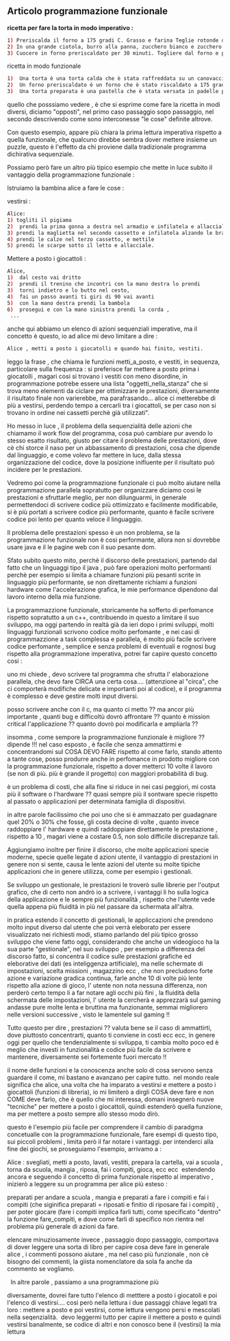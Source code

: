 ## Articolo programmazione funzionale

**ricetta per fare la torta in modo imperativo :**
```sh
1) Preriscalda il forno a 175 gradi C. Grasso e farina Teglie rotonde da 2 - 8 pollici. In una piccola ciotola, sbatti insieme farina, bicarbonato di sodio e sale; accantonare.
2) In una grande ciotola, burro alla panna, zucchero bianco e zucchero di canna fino a quando leggero e soffice. Sbattere le uova, una alla volta. Mescolare le banane. Aggiungi il composto di farina alternativamente con il latticello al composto alla crema. Mescolare le noci tritate. Versare la pastella nelle padelle preparate.
3) Cuocere in forno preriscaldato per 30 minuti. Togliere dal forno e posizionare su un canovaccio umido per raffreddare.
```
ricetta in modo funzionale 
```sh
1)  Una torta è una torta calda che è stata raffreddata su un canovaccio umido, dove una torta calda è una torta preparata che è stata cotta in un forno preriscaldato per 30 minuti.
2)  Un forno preriscaldato è un forno che è stato riscaldato a 175 gradi C.
3)  Una torta preparata è una pastella che è stata versata in padelle preparate, dove la pastella è una miscela che ha mescolato le noci tritate. Dove la miscela è burro, zucchero bianco e zucchero di canna che è stato cremato in una grande ciotola fino a quando leggero e soffice.
```
quello che posssiamo vedere , è che si esprime come fare la ricetta in modi diversi, diciamo "opposti", nel primo caso passaggio sopo passaggio, nel secondo descrivendo come sono interconesse "le cose" definite altrove. 

Con questo esempio, appare più chiara la prima lettura imperativa rispetto a quella funzionale, che qualcuno direbbe sembra dover mettere insieme un puzzle, questo è l'effetto da chi proviene dalla tradizionale programma dichirativa sequenziale. 

Possiamo però fare un altro più tipico esempio che mette in luce subito il vantaggio della programmazione funzionale : 

Istruiamo la bambina alice a fare le cose : 

vestirsi : 
```sh
Alice:
1) togliti il pigiama
2)  prendi la prima gonna a destra nel armadio e infilatela e allacciala,
3) prendi la maglietta nel secondo cassetto e infilatela alzando le braccia,
4) prendi le calze nel terzo cassetto, e mettile 
5) prendi le scarpe sotto il letto e allacciale.
```
Mettere a posto i giocattoli :
```sh
Alice, 
1)  dal cesto vai dritto 
2)  prendi il trenino che incontri con la mano destra lo prendi
3)  torni indietro e lo butto nel cesto, 
4)  fai un passo avanti ti giri di 90 vai avanti
5)  con la mano destra prendi la bambola 
6)  prosegui e con la mano sinistra prendi la corda , 
 ... 
```

anche qui abbiamo un elenco di azioni sequenziali imperative, ma il concetto è questo, io ad alice mi devo limitare a dire :
```sh
Alice , metti a posto i giocatolli e quando hai finito, vestiti. 
```
leggo la frase , che chiama le funzioni metti_a_posto, e vestiti, in sequenza, particolare sulla frequenza : si preferisce far mettere a posto prima i giocatolli , magari cosi si trovano i vestiti con meno disordine, in programmazione potrebe essere una lista "oggetti_nella_stanza" che si trova meno elementi da ciclare per ottimizzare le prestazioni, diversamente il risultato finale non varierebbe, ma parafrasando... alice ci metterebbe di più a vestirsi, perdendo tempo a cercarli tra i giocattoli, se per caso non si trovano in ordine nei cassetti perchè già utilizzati".

Ho messo in luce , il problema della sequenzialità delle azioni che chiamamo il work flow del programma, cosa può cambiare pur avendo lo stesso esatto risultato, giusto per citare il problema delle prestazioni, dove cè chi storce il naso per un abbassamento di prestazioni, cosa che dipende dal linguaggio, e come volevo far mettere in luce, dalla stessa organizzazione del codice, dove la posizione inifluente per il risultato può incidere per le prestazioni. 

Vedremo poi come la programmazione funzionale ci può molto aiutare nella programmazione parallela sopratutto per organizzare diciamo cosi le prestazioni e sfruttarle meglio, per non dilunguarmi, in generale permettendoci di scrivere codice più ottimizzato e facilmente modificabile, si è più portati a scrivere codice più performante, quanto è facile scrivere codice poi lento per quanto veloce il linguaggio. 

Il problema delle prestazioni spesso è un non problema, se la programmazione funzionale non è cosi performante, allora non si dovrebbe usare java e il le pagine web con il suo pesante dom.

Sfato subito questo mito, perchè il discorso delle prestazioni, partendo dal fatto che un linguaggi tipo il java , può fare operazioni molto performanti perchè per esempio si limita a chiamare funzioni più pesanti scrite in linguaggio più performante, se non direttamente richiami a funzioni hardware come l'accelerazione grafica, le mie performance dipendono dal lavoro interno della mia funzione. 

La programmazzione funzionale, storicamente ha sofferto di perfomance rispetto sopratutto a un c++, contribuendo in questo a limitare il suo sviluppo, ma oggi partendo in realtà già da ieri dopo i primi sviluppi, molti linguaggi funzionali scrivono codice molto perfomante , e nei casi di programmazzione a task complessa e parallela, è molto più facile scrivere codice perfomante , semplice e senza problemi di eventuali e rognosi bug rispetto alla programmazione imperativa, potrei far capire questo concetto cosi : 

uno mi chiede , devo scrivere tal programma che sfrutta l' elaborazione parallela, che devo fare CIRCA  una certa cosa....  (attenzione al "circa", che ci comporterà modifiche delicate e  importanti poi al codice), e il programma è complesso e deve gestire molti input diversi.

posso scrivere anche con il c, ma quanto ci metto ?? ma ancor più importante , quanti bug e difficoltù dovrò affrontare ?? quanto è mission critical l'applicazione ?? quanto dovrò poi modificarla e ampliarla ??

insomma , come sempore la programmazione funzionale è migliore ?? dipende !!! 
nel caso esposto , è facile che senza ammattirmi e concentrandomi sul COSA DEVO FARE rispetto al come farlo, stando attento a tante cose, posso produrre anche in perfomance in prodotto migliore con la programmazione funzionale, rispetto a dover metterci 10 volte il lavoro (se non di più. più è grande il progetto) con maggiori probabilità di bug.

è un problema di costi, che alla fine si riduce in nei casi peggiori, mi costa più il software o l'hardware ?? quasi sempre più il sontware specie rispetto al passato o applicazioni per determinata famiglia di dispositivi.

in altre parole facilissimo che poi uno che si è ammazzato per guadagnare quel 20% o 30% che fosse, gli costa decine di volte , quanto invece raddoppiare l' hardware e quindi raddoppiare direttamente le prestazione , rispetto a 10 , magari viene a costare 0.5, non solo difficile discrepanze tali.

Aggiungiamo inoltre per finire il discorso, che molte applicazioni specie moderne, specie quelle legate d azioni utente, il vantaggio di prestazioni in genere non si sente, causa le lente azioni del utente su molte tipiche applicazioni che in genere utilizza, come per esempio i gestionali. 

Se sviluppo un gestionale, le prestazioni le troverò sulle librerie per l'output grafico, che di certo non andrò io a scrivere, i vantaggi li ho sulla logica della applicazione e le sempre più funzionalità , rispetto che l'utente vede quella appena più fluidità in più nel passare da schermata all'altra.

in pratica estendo il concetto di gestionali, le appliccazioni che prendono molto input diverso dal utente che poi verrà eleborato per essere visualizzato nei richiesti modi, stiamo parlando del più tipico grosso sviluppo che viene fatto oggi, considerando che anche un videogioco ha la sua parte "gestionale", nel suo sviluppo , per esempio a differenza del discorso fatto, si concentra il codice sulle prestazioni grafiche ed eleborative dei dati (es inteliggenza artificiale), ma nelle schermate di impostazioni, scelta missioni , magazzino ecc , che non precludono forte azione e variazione gradica continua, farle anche 10 di volte più lente rispetto alla azione di gioco, l' utente non nota nessuna differenza, non perderò certo tempo li a far notare agli occhi più fini , la fluidità della schermata delle impostazioni, l' utente la cercherà e apprezzarà sul gaming andasse pure molte lenta e bruttina ma funzionante, semmai migliorero nelle versioni successive , visto le lamentele sul gaming  !!

Tutto questo per dire , prestazioni ?? valuta bene se il caso di ammattirti, dove piuttosto concentrarti, quanto ti conviene in costi ecc ecc, in genere oggi per quello che tendenzialmente si sviluppa, ti cambia molto poco ed è meglio che investi in funzionalità e codice più facile da scrivere e mantenere, diversamente sei fortemente fuori mercato !! 










il nome delle funzioni e la conoscenza anche solo di cosa servono senza guardare il come, mi bastano e avanzano per capire tutto. 
nel mondo reale significa che alice, una volta che ha imparato a vestirsi e mettere a posto i giocattoli (funzioni di libreria), io mi limiterò a dirgli COSA deve fare e non COME deve farlo, che è quello che mi interessa, domani insegnerò nuove "tecniche" per mettere a posto i giocattoli, quindi estenderò quella funzione, ma per mettere a posto sempre allo stesso modo dirò. 

questo è l'esempio più facile per comprendere il cambio di paradgma concetualle con la programmazione funzionale, fare esempi di questo tipo, sui piccoli problemi , limita però il far notare i vantaggi.
per intenderci alla fine dei giochi, se proseguiamo l'esempio, arrivamo a :

Alice : svegliati, metti a posto, lavati, vestiti, prepara la cartella, vai a scuola , torna da scuola, mangia , riposa, fai i compiti, gioca, ecc ecc 
estendendo ancora e seguendo il concetto di prima funzionale rispetto al imperativo , inizierò a leggere su un programma per alice più esteso :

preparati per andare a scuola , mangia e preparati a fare i compiti e fai i compiti (che siginifica preparati = riposati e finitio di riposare fai i compiti) , per poter giocare (fare i compiti implica farli tutti, come specificato "dentro" la funzione fare_compiti, e dove come farli di specifico non rientra nel problema più generale di azioni da fare.

elencare minuziosamente invece , passaggio dopo passaggio, comportava di dover leggere una sorta di libro per capire cosa deve fare in generale alice , i commenti possono aiutare , ma nel caso più funzionale , non cè bisogno dei commenti, la giista nomenclatore da sola fa anche da commento se vogliamo.

  In altre parole , passiamo a una programmazione più 



diversamente, dovrei fare tutto l'elenco di metttere a posto i giocatoli e poi l'elenco di vestirsi.... 
cosi però nella lettura i due passaggi chiave legati tra loro : mettere a posto e poi vestirsi, come lettura vengono persi e mescolati nella seqenzialità. 
devo leggermi tutto per capire il mettere a posto e quindi vestirsi banalmente, se codice di altri e non conosco bene il (vestirsi) la mia lettura 

